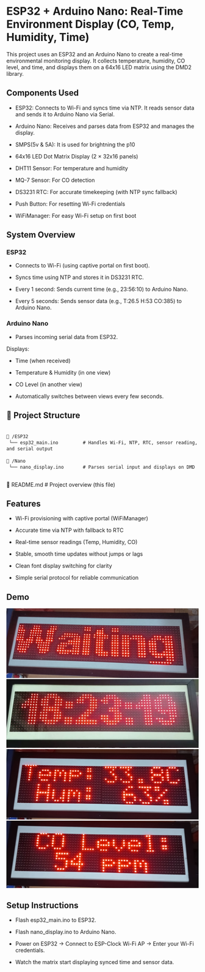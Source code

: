 # ESP32 + Arduino Nano: Real-Time Environment Display (CO, Temp, Humidity, Time)

This project uses an ESP32 and an Arduino Nano to create a real-time environmental monitoring display. It collects temperature, humidity, CO level, and time, and displays them on a 64x16 LED matrix using the DMD2 library.

## Components Used

- ESP32: Connects to Wi-Fi and syncs time via NTP. It reads sensor data and sends it to Arduino Nano via Serial.

- Arduino Nano: Receives and parses data from ESP32 and manages the display.

- SMPS(5v & 5A): It is used for brightning the p10

- 64x16 LED Dot Matrix Display (2 × 32x16 panels)

- DHT11 Sensor: For temperature and humidity

- MQ-7 Sensor: For CO detection

- DS3231 RTC: For accurate timekeeping (with NTP sync fallback)

- Push Button: For resetting Wi-Fi credentials

- WiFiManager: For easy Wi-Fi setup on first boot

## System Overview

### ESP32

- Connects to Wi-Fi (using captive portal on first boot).

- Syncs time using NTP and stores it in DS3231 RTC.

- Every 1 second: Sends current time (e.g., 23:56:10) to Arduino Nano.

- Every 5 seconds: Sends sensor data (e.g., T:26.5 H:53 CO:385) to Arduino Nano.

### Arduino Nano

- Parses incoming serial data from ESP32.

Displays:

- Time (when received)

- Temperature & Humidity (in one view)

- CO Level (in another view)

- Automatically switches between views every few seconds.

## 📁 Project Structure

<pre> <code> 
📂 /ESP32
 └── esp32_main.ino         # Handles Wi-Fi, NTP, RTC, sensor reading, and serial output

📂 /Nano
 └── nano_display.ino       # Parses serial input and displays on DMD
</code> </pre>

📜 README.md                # Project overview (this file)

## Features

- Wi-Fi provisioning with captive portal (WiFiManager)

- Accurate time via NTP with fallback to RTC

- Real-time sensor readings (Temp, Humidity, CO)

- Stable, smooth time updates without jumps or lags

- Clean font display switching for clarity

- Simple serial protocol for reliable communication

## Demo

![Waiting](WiFi%20Digital%20Clock/Images/Waiting.jpg)
![Time](WiFi%20Digital%20Clock/Images/Time.jpg)
![Temperature and Humidity](WiFi%20Digital%20Clock/Images/Temp+Humidity.jpg)
![CO Level](WiFi%20Digital%20Clock/Images/CO%20level.jpg)

## Setup Instructions

- Flash esp32_main.ino to ESP32.

- Flash nano_display.ino to Arduino Nano.

- Power on ESP32 → Connect to ESP-Clock Wi-Fi AP → Enter your Wi-Fi credentials.

- Watch the matrix start displaying synced time and sensor data.
